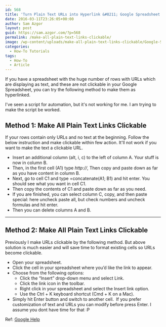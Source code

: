 ```yaml
---
id: 568
title: 'Turn Plain Text URLs into Hyperlink &#8211; Google Spreadsheet Tricks'
date: 2016-03-11T23:26:05+00:00
author: Sam Azgor
layout: post
guid: https://sam.azgor.com/?p=568
permalink: /make-all-plain-text-links-clickable/
image: /wp-content/uploads/make-all-plain-text-links-clickable/Google-Sheet.png
categories:
  - How-To Tutorials
tags:
  - How-To
  - Article
---
```

If you have a spreadsheet with the huge number of rows with URLs which are displaying as text, and these are not clickable in your Google Spreadsheet, you can try the following method to make them as hyperlinked.

I've seen a script for automation, but it's not working for me. I am trying to make the script be worked.
<h2>Method 1: Make All Plain Text Links Clickable</h2>
If your rows contain only URLs and no text at the beginning. Follow the below instruction and make clickable within few action. It'll not work if you want to make the text a clickable URL.
<ul>
 	<li>Insert an additional column (alt, i, c) to the left of column A. Your stuff is now in column B.</li>
 	<li>Then, in the first cell (A1) type <em>http://</em>, Then copy and paste down as far as you have content in column B.</li>
 	<li>Next, go to cell C1 and type =concatenate(A1; B1) and hit enter. You should see what you want in cell C1.</li>
 	<li>Then copy the contents of C1 and paste down as far as you need.</li>
 	<li>If you are finished, you can select column C, copy, and then paste special: here uncheck paste all, but check numbers and uncheck formulas and hit enter.</li>
 	<li>Then you can delete columns A and B.</li>
</ul>

<hr />

<h2>Method 2: Make All Plain Text Links Clickable</h2>
Previously I make URLs clickable by the following method. But above solution is much easier and will save time to format existing cells so URLs become clickable.
<ul>
 	<li>Open your spreadsheet.</li>
 	<li>Click the cell in your spreadsheet where you’d like the link to appear.</li>
 	<li>Choose from the following options:
<ul>
 	<li>Click the “Insert” drop-down menu and select Link.</li>
 	<li>Click the link icon in the toolbar.</li>
 	<li>Right click in your spreadsheet and select the Insert link option.</li>
 	<li>Use the Ctrl + K keyboard shortcut (Cmd + K on a Mac).</li>
</ul>
</li>
 	<li>Simply hit Enter button and switch to another cell.  If you prefer customization of text and URLs you can modify before press Enter. I assume you dont have time for that :P</li>
</ul>
Ref: <a href="https://support.google.com/docs/answer/45893?hl=en&amp;visit_id=1-636380902195065082-1874623459&amp;rd=1">Google Help</a>
